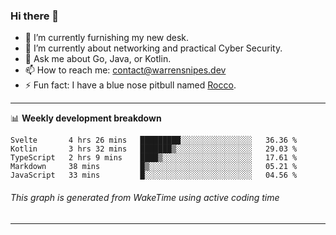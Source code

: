 ### Hi there 👋

- 🔭 I’m currently furnishing my new desk.
- 🌱 I’m currently about networking and practical Cyber Security.
- 💬 Ask me about Go, Java, or Kotlin.
- 📫 How to reach me: contact@warrensnipes.dev
- ⚡ Fun fact: I have a blue nose pitbull named [Rocco](https://i.imgur.com/iLsSCKu.jpg).

-------

📊 **Weekly development breakdown**
<!--START_SECTION:waka-->
```text
Svelte       4 hrs 26 mins   █████████░░░░░░░░░░░░░░░░   36.36 % 
Kotlin       3 hrs 32 mins   ███████▒░░░░░░░░░░░░░░░░░   29.03 % 
TypeScript   2 hrs 9 mins    ████▒░░░░░░░░░░░░░░░░░░░░   17.61 % 
Markdown     38 mins         █▒░░░░░░░░░░░░░░░░░░░░░░░   05.21 % 
JavaScript   33 mins         █░░░░░░░░░░░░░░░░░░░░░░░░   04.56 % 
```
<!--END_SECTION:waka-->
###### *This graph is generated from WakeTime using active coding time*
-------
